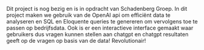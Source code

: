 Dit project is nog bezig en is in opdracht van Schadenberg Groep. In dit project maken we gebruik van de OpenAI api om efficiënt data te analyseren en SQL en Eloquente queries te genereren om vervolgens toe te passen op bedrijfsdata. Ook is er een interactieve interface gemaakt waar gebruikers dus vragen kunnen stellen aan chatgpt en chatgpt resultaten geeft op de vragen op basis van de data! Revolutionair!
